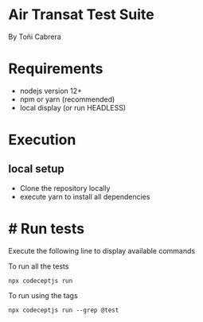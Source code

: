 # Air Transat Test Suite
By Toñi Cabrera

# Requirements
* nodejs version 12+
* npm or yarn (recommended)
* local display (or run HEADLESS)

# Execution

## local setup
* Clone the repository locally
* execute yarn to install all dependencies

# # Run tests
Execute the following line to display available commands

To run all the tests
```
npx codeceptjs run
```

To run using the tags

```
npx codeceptjs run --grep @test
```
